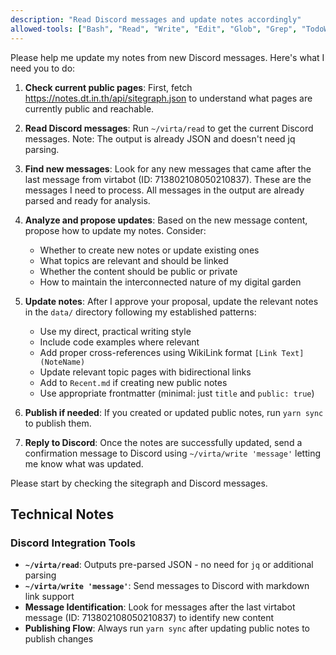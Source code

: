 ```yaml
---
description: "Read Discord messages and update notes accordingly"
allowed-tools: ["Bash", "Read", "Write", "Edit", "Glob", "Grep", "TodoWrite", "WebFetch"]
---
```


Please help me update my notes from new Discord messages. Here's what I need you to do:

1. **Check current public pages**: First, fetch https://notes.dt.in.th/api/sitegraph.json to understand what pages are currently public and reachable.

2. **Read Discord messages**: Run `~/virta/read` to get the current Discord messages. Note: The output is already JSON and doesn't need jq parsing.

3. **Find new messages**: Look for any new messages that came after the last message from virtabot (ID: 713802108050210837). These are the messages I need to process. All messages in the output are already parsed and ready for analysis.

4. **Analyze and propose updates**: Based on the new message content, propose how to update my notes. Consider:
   - Whether to create new notes or update existing ones
   - What topics are relevant and should be linked
   - Whether the content should be public or private
   - How to maintain the interconnected nature of my digital garden

5. **Update notes**: After I approve your proposal, update the relevant notes in the `data/` directory following my established patterns:
   - Use my direct, practical writing style
   - Include code examples where relevant
   - Add proper cross-references using WikiLink format `[Link Text](NoteName)`
   - Update relevant topic pages with bidirectional links
   - Add to `Recent.md` if creating new public notes
   - Use appropriate frontmatter (minimal: just `title` and `public: true`)

6. **Publish if needed**: If you created or updated public notes, run `yarn sync` to publish them.

7. **Reply to Discord**: Once the notes are successfully updated, send a confirmation message to Discord using `~/virta/write 'message'` letting me know what was updated.

Please start by checking the sitegraph and Discord messages.

## Technical Notes

### Discord Integration Tools
- **`~/virta/read`**: Outputs pre-parsed JSON - no need for `jq` or additional parsing
- **`~/virta/write 'message'`**: Send messages to Discord with markdown link support
- **Message Identification**: Look for messages after the last virtabot message (ID: 713802108050210837) to identify new content
- **Publishing Flow**: Always run `yarn sync` after updating public notes to publish changes